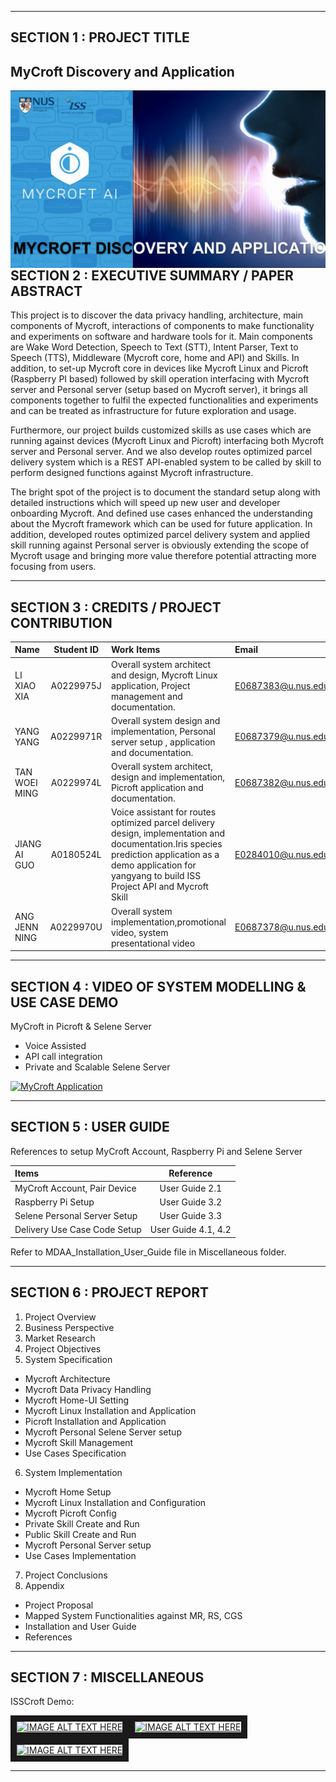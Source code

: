 ﻿
---

## SECTION 1 : PROJECT TITLE
## MyCroft Discovery and Application

<img src="Miscellaneous/coverpage.jpg"
     style="float: left; margin-right: 0px;" />

---

## SECTION 2 : EXECUTIVE SUMMARY / PAPER ABSTRACT

This project is to discover the data privacy handling, architecture, main components of Mycroft, interactions of components to make functionality and experiments on software and hardware tools for it. Main components are Wake Word Detection, Speech to Text (STT), Intent Parser, Text to Speech (TTS), Middleware (Mycroft core, home and API) and Skills. In addition, to set-up Mycroft core in devices like Mycroft Linux and Picroft (Raspberry PI based) followed by skill operation interfacing with Mycroft server and Personal server (setup based on Mycroft server), it brings all components together to fulfil the expected functionalities and experiments and can be treated as infrastructure for future exploration and usage.

Furthermore, our project builds customized skills as use cases which are running against devices (Mycroft Linux and Picroft) interfacing both Mycroft server and Personal server. And we also develop routes optimized parcel delivery system which is a REST API-enabled system to be called by skill to perform designed functions against Mycroft infrastructure.

The bright spot of the project is to document the standard setup along with detailed instructions which will speed up new user and developer onboarding Mycroft. And defined use cases enhanced the understanding about the Mycroft framework which can be used for future application. In addition, developed routes optimized parcel delivery system and applied skill running against Personal server is obviously extending the scope of Mycroft usage and bringing more value therefore potential attracting more focusing from users.

---

## SECTION 3 : CREDITS / PROJECT CONTRIBUTION

| Name  | Student ID  | Work Items | Email |
| :------------ |:---------------:| :-----| :-----|
| LI XIAO XIA   | A0229975J | Overall system architect and design, Mycroft Linux application, Project management and documentation.| E0687383@u.nus.edu |
| YANG YANG     | A0229971R | Overall system design and implementation, Personal server setup , application and documentation.| E0687379@u.nus.edu |
| TAN WOEI MING | A0229974L | Overall system architect, design and implementation, Picroft application and documentation.| E0687382@u.nus.edu |
| JIANG AI GUO  | A0180524L | Voice assistant for routes optimized parcel delivery design, implementation and documentation.Iris species prediction application as a demo application for yangyang to build ISS Project API and Mycroft Skill| E0284010@u.nus.edu |
| ANG JENN NING | A0229970U | Overall system implementation,promotional video, system presentational video| E0687378@u.nus.edu |

---

## SECTION 4 : VIDEO OF SYSTEM MODELLING & USE CASE DEMO

MyCroft in Picroft & Selene Server
- Voice Assisted
- API call integration
- Private and Scalable Selene Server

[![MyCroft Application](http://img.youtube.com/vi/AQxaRUFnKfw/0.jpg)](https://youtu.be/AQxaRUFnKfw "MyCroft Application")

---

## SECTION 5 : USER GUIDE

References to setup MyCroft Account, Raspberry Pi and Selene Server

| Items  | Reference  | 
| :------------ |:---------------:|
| MyCroft Account, Pair Device | User Guide 2.1 |
| Raspberry Pi Setup | User Guide 3.2 |
| Selene Personal Server Setup | User Guide 3.3 |
| Delivery  Use Case Code Setup | User Guide 4.1, 4.2 |

Refer to MDAA_Installation_User_Guide file in Miscellaneous folder. 

---
## SECTION 6 : PROJECT REPORT

1. Project Overview
2. Business Perspective
3. Market Research
4. Project Objectives
5. System Specification
- Mycroft Architecture
- Mycroft Data Privacy Handling
- Mycroft Home-UI Setting
- Mycroft Linux Installation and Application
- Picroft Installation and Application
- Mycroft Personal Selene Server setup
- Mycroft Skill Management
- Use Cases Specification
6. System Implementation
- Mycroft Home Setup
- Mycroft Linux Installation and Configuration
- Mycroft Picroft Config
- Private Skill Create and Run
- Public Skill Create and Run
- Mycroft Personal Server setup
- Use Cases Implementation
7.  Project Conclusions
8. Appendix
- Project Proposal
- Mapped System Functionalities against MR, RS, CGS
- Installation and User Guide
- References

---
## SECTION 7 : MISCELLANEOUS

ISSCroft Demo:

<a href="https://youtu.be/Xd8jZ0yc6Po" target="_blank"><img src="http://img.youtube.com/vi/Xd8jZ0yc6Po/0.jpg" alt="IMAGE ALT TEXT HERE" width="240" height="180" border="10" /></a><a href="https://www.youtube.com/watch?v=WvILHueP06U" target="_blank"><img src="http://img.youtube.com/vi/WvILHueP06U/0.jpg" 
alt="IMAGE ALT TEXT HERE" width="240" height="180" border="10" /></a><a href="https://www.youtube.com/watch?v=Ntgi5n6cIbU" target="_blank"><img src="http://img.youtube.com/vi/Ntgi5n6cIbU/0.jpg" 
alt="IMAGE ALT TEXT HERE" width="240" height="180" border="10" /></a>

---

